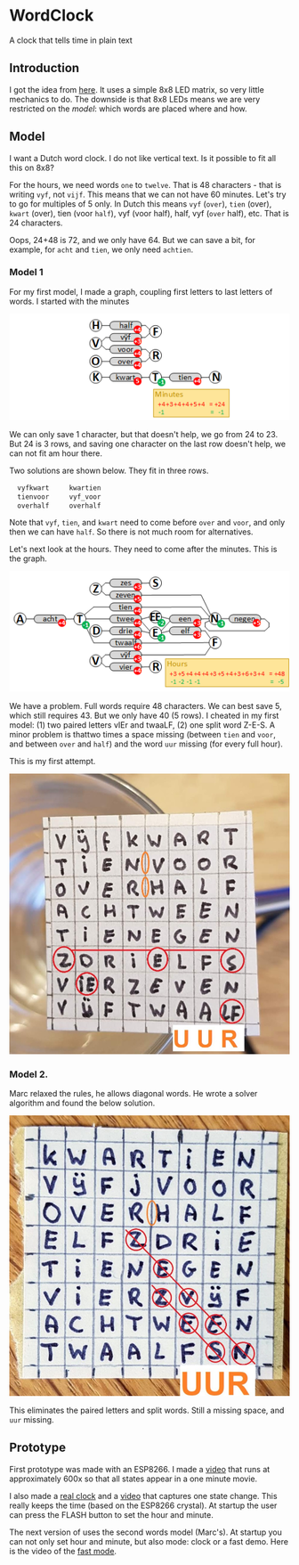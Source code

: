 # WordClock
A clock that tells time in plain text

## Introduction
I got the idea from [here](http://www.espruino.com/Tiny+Word+Clock).
It uses a simple 8x8 LED matrix, so very little mechanics to do.
The downside is that 8x8 LEDs means we are very restricted on the _model_: 
which words are placed where and how.

## Model
I want a Dutch word clock.
I do not like vertical text. Is it possible to fit all this on 8x8?

For the hours, we need words `one` to `twelve`. That is 48 characters - that is writing `vyf`, not `vijf`.
This means that we can not have 60 minutes. Let's try to go for multiples of 5 only.
In Dutch this means `vyf` (`over`), `tien` (over), `kwart` (over), tien (voor `half`), vyf (voor half), half, vyf (`over` half), etc.
That is 24 characters.

Oops, 24+48 is 72, and we only have 64. 
But we can save a bit, for example, for `acht` and `tien`, we only need `achtien`.

### Model 1
For my first model, I made a graph, coupling first letters to last letters of words. I started with the minutes

![Minutes graph](minutes.png)

We can only save 1 character, but that doesn't help, we go from 24 to 23. But 24 is 3 rows, and saving one character 
on the last row doesn't help, we can not fit am hour there.

Two solutions are shown below. They fit in three rows.
```
  vyfkwart     kwartien
  tienvoor     vyf_voor
  overhalf     overhalf
```

Note that `vyf`, `tien`, and `kwart` need to come before `over` and `voor`, and only then we can have `half`.
So there is not much room for alternatives.

Let's next look at the hours. They need to come after the minutes.
This is the graph.

![Hours graph](hours.png)

We have a problem. Full words require 48 characters. We can best save 5, which still requires 43. But we only have 40 (5 rows).
I cheated in my first model: (1) two paired letters vIEr and twaaLF, (2) one split word Z-E-S. A minor problem is thattwo times 
a space missing (between `tien` and `voor`, and between `over` and `half`) and the word `uur` missing (for every full hour).

This is my first attempt.

![model 1](model1.jpg)


### Model 2.
Marc relaxed the rules, he allows diagonal words. He wrote a solver algorithm and found the below solution.

![model 2](model2.jpg)

This eliminates the paired letters and split words. Still a missing space, and `uur` missing.


## Prototype
First prototype was made with an ESP8266.
I made a [video](https://www.youtube.com/watch?v=YDhCZarNm9g) that runs 
at approximately 600x so that all states appear in a one minute movie.

I also made a [real clock](WordClock) and a
[video](https://youtu.be/wVqeRSxwd_Y) that captures one state change.
This really keeps the time (based on the ESP8266 crystal).
At startup the user can press the FLASH button to set the hour and minute.

The next version of uses the second words model (Marc's).
At startup you can not only set hour and minute, but also mode: clock or a fast demo.
Here is the video of the [fast mode](https://www.youtube.com/watch?v=LO9IB6KRluM).




